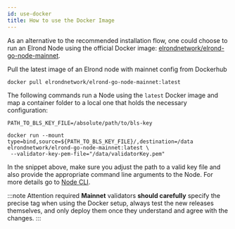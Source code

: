 ```yaml
---
id: use-docker
title: How to use the Docker Image
---
```


As an alternative to the recommended installation flow, one could choose to run an Elrond Node using the official Docker image: [elrondnetwork/elrond-go-node-mainnet](https://hub.docker.com/r/elrondnetwork/elrond-go-node-mainnet).

Pull the latest image of an Elrond node with mainnet config from Dockerhub
```
docker pull elrondnetwork/elrond-go-node-mainnet:latest
```

The following commands run a Node using the `latest` Docker image and map a container folder to a local one that holds the necessary configuration:

```
PATH_TO_BLS_KEY_FILE=/absolute/path/to/bls-key

docker run --mount type=bind,source=${PATH_TO_BLS_KEY_FILE}/,destination=/data elrondnetwork/elrond-go-node-mainnet:latest \
 --validator-key-pem-file="/data/validatorKey.pem"
```

In the snippet above, make sure you adjust the path to a valid key file and also provide the appropriate command line arguments to the Node. For more details go to [Node CLI](/validators/node-cli).

:::note Attention required
**Mainnet** validators **should carefully** specify the precise tag when using the Docker setup, always test the new releases themselves, and only deploy them once they understand and agree with the changes.
:::
